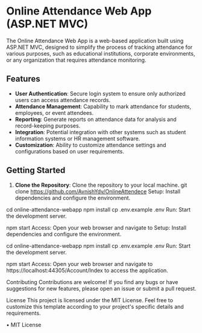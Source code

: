 # Online Attendance Web App (ASP.NET MVC)

The Online Attendance Web App is a web-based application built using ASP.NET MVC, designed to simplify the process of tracking attendance for various purposes, such as educational institutions, corporate environments, or any organization that requires attendance monitoring.

## Features

- **User Authentication**: Secure login system to ensure only authorized users can access attendance records.
- **Attendance Management**: Capability to mark attendance for students, employees, or event attendees.
- **Reporting**: Generate reports on attendance data for analysis and record-keeping purposes.
- **Integration**: Potential integration with other systems such as student information systems or HR management software.
- **Customization**: Ability to customize attendance settings and configurations based on user requirements.

## Getting Started

1. **Clone the Repository**: Clone the repository to your local machine.
   git clone https://github.com/AvnishYdv/OnlineAttendece
Setup: Install dependencies and configure the environment.

cd online-attendance-webapp
npm install
cp .env.example .env
Run: Start the development server.

npm start
Access: Open your web browser and navigate to Setup: Install dependencies and configure the environment.

cd online-attendance-webapp
npm install
cp .env.example .env
Run: Start the development server.

npm start
Access: Open your web browser and navigate to https://localhost:44305/Account/Index to access the application.

Contributing
Contributions are welcome! If you find any bugs or have suggestions for new features, please open an issue or submit a pull request.

License
This project is licensed under the MIT License.
Feel free to customize this template according to your project's specific details and requirements.

• MIT License






